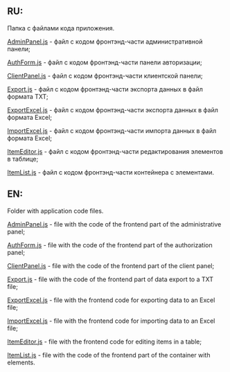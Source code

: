 ## RU:

Папка с файлами кода приложения.

[AdminPanel.js](https://github.com/oooNAKooo/Data_storage_service/tree/main/client/AdminPanel.js) - файл с кодом фронтэнд-части административной панели;

[AuthForm.js](https://github.com/oooNAKooo/Data_storage_service/tree/main/client/AuthForm.js) - файл с кодом фронтэнд-части панели авторизации;

[ClientPanel.js](https://github.com/oooNAKooo/Data_storage_service/tree/main/client/ClientPanel.js) - файл с кодом фронтэнд-части клиентской панели;

[Export.js](https://github.com/oooNAKooo/Data_storage_service/tree/main/client/Export.js) - файл с кодом фронтэнд-части экспорта данных в файл формата TXT;

[ExportExcel.js](https://github.com/oooNAKooo/Data_storage_service/tree/main/client/ExportExcel.js) - файл с кодом фронтэнд-части экспорта данных в файл формата Excel;

[ImportExcel.js](https://github.com/oooNAKooo/Data_storage_service/tree/main/client/ImportExcel.js) - файл с кодом фронтэнд-части импорта данных в файл формата Excel;

[ItemEditor.js](https://github.com/oooNAKooo/Data_storage_service/tree/main/client/ItemEditor.js) - файл с кодом фронтэнд-части редактирования элементов в таблице;

[ItemList.js](https://github.com/oooNAKooo/Data_storage_service/tree/main/client/ItemList.js) - файл с кодом фронтэнд-части контейнера с элементами.

##
## EN:

Folder with application code files.

[AdminPanel.js](https://github.com/oooNAKooo/Data_storage_service/tree/main/client/AdminPanel.js) - file with the code of the frontend part of the administrative panel;

[AuthForm.js](https://github.com/oooNAKooo/Data_storage_service/tree/main/client/AuthForm.js) - file with the code of the frontend part of the authorization panel;

[ClientPanel.js](https://github.com/oooNAKooo/Data_storage_service/tree/main/client/ClientPanel.js) - file with the code of the frontend part of the client panel;

[Export.js](https://github.com/oooNAKooo/Data_storage_service/tree/main/client/Export.js) - file with the code of the frontend part of data export to a TXT file;

[ExportExcel.js](https://github.com/oooNAKooo/Data_storage_service/tree/main/client/ExportExcel.js) - file with the frontend code for exporting data to an Excel file;

[ImportExcel.js](https://github.com/oooNAKooo/Data_storage_service/tree/main/client/ImportExcel.js) - file with the frontend code for importing data to an Excel file;

[ItemEditor.js](https://github.com/oooNAKooo/Data_storage_service/tree/main/client/ItemEditor.js) - file with the frontend code for editing items in a table;

[ItemList.js](https://github.com/oooNAKooo/Data_storage_service/tree/main/client/ItemList.js) - file with the code of the frontend part of the container with elements.
##

